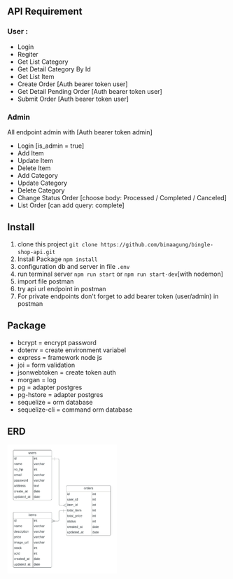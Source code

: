 ## API Requirement

### User :

- Login 
- Regiter
- Get List Category
- Get Detail Category By Id
- Get List Item 
- Create Order [Auth bearer token user]
- Get Detail Pending Order [Auth bearer token user]
- Submit Order  [Auth bearer token user]

### Admin
  
 All endpoint admin with [Auth bearer token admin]
 - Login [is_admin = true]
 - Add Item 
 - Update Item
 - Delete Item 
 - Add Category 
 - Update Category
 - Delete Category
 - Change Status Order [choose body: Processed / Completed / Canceled]
 - List Order [can add query: complete]


## Install

1. clone this project `git clone https://github.com/bimaagung/bingle-shop-api.git`
2. Install Package `npm install`
3. configuration db and server in file `.env`
4. run terminal server `npm run start` or `npm run start-dev`[with nodemon] 
5. import file postman 
6. try api url endpoint in postman
7. For private endpoints don't forget to add bearer token (user/admin) in postman

 
## Package
 - bcrypt  = encrypt password 
 - dotenv = create environment variabel 
 - express = framework node js
 - joi = form validation
 - jsonwebtoken = create token auth
 - morgan = log 
 - pg = adapter postgres
 - pg-hstore = adapter postgres
 - sequelize = orm database
 - sequelize-cli = command orm database

## ERD

<div style="width: 250px;">
  
  ![](public/images/erd_bingle_shop.jpeg)
  
</div>

